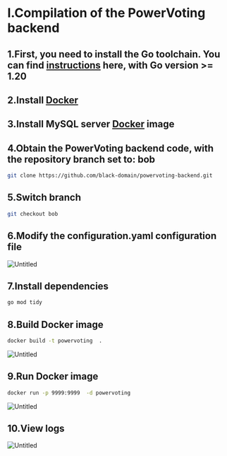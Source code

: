 # I.Compilation of the PowerVoting backend



## 1.First, you need to install the Go toolchain. You can find [instructions](https://go.dev/doc/install) here, with Go version >= 1.20



## 2.Install [Docker](https://docs.docker.com/engine/install/ubuntu/)



## 3.Install MySQL server [Docker](https://hub.docker.com/r/mysql/mysql-server) image



## 4.Obtain the PowerVoting backend code, with the repository branch set to: bob

```bash
git clone https://github.com/black-domain/powervoting-backend.git
```



## 5.Switch branch

```bash
git checkout bob
```



## 6.Modify the configuration.yaml configuration file

![Untitled](img/1.png)



## 7.Install dependencies

```bash
go mod tidy
```



## 8.Build Docker image

```bash
docker build -t powervoting  .
```

![Untitled](img/2.png)



## 9.Run Docker image

```bash
docker run -p 9999:9999  -d powervoting
```

![Untitled](img/3.png)



## 10.View logs

![Untitled](img/4.png)
